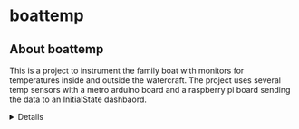 # boattemp

## About boattemp

This is a project to instrument the family boat with monitors for temperatures inside and outside the watercraft.  The project uses several temp sensors with a metro arduino board and a raspberry pi board sending the data to an InitialState dashbaord.

<details>
<summary)Table of resources used in boattemp. </summary>

| Count | Hardware Used  |
|-----:|---------------|
|     1| Raspberry Pi 3 with wireless |
|     3| Dallas one-wire temp sensors |
|     1| Ada-fruit micro metro board |
|     1| Breadboard |

</details>
